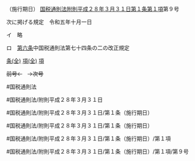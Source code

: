 （施行期日）
[国税通則法附則平成２８年３月３１日第１条第１項](国税通則法＿＿＿＿附則平成２８年３月３１日第１条第１項)第９号

次に掲げる規定　令和五年十月一日

イ　略

ロ　[第六条](国税通則法＿＿＿＿附則平成２８年３月３１日第６条第１項)中国税通則法第七十四条の二の改正規定

[条(全)](国税通則法＿＿＿＿附則平成２８年３月３１日第１条_.md)    [項(全)](国税通則法＿＿＿＿附則平成２８年３月３１日第１条第１項_.md)    [項](国税通則法＿＿＿＿附則平成２８年３月３１日第１条第１項.md)

~~前号←~~　~~→次号~~

#国税通則法

#国税通則法/附則平成２８年３月３１日

#国税通則法/附則平成２８年３月３１日/第１条（施行期日）

#国税通則法/附則平成２８年３月３１日/第１条（施行期日）

#国税通則法/附則平成２８年３月３１日/第１条（施行期日）/第１項

#国税通則法/附則平成２８年３月３１日/第１条（施行期日）/第１項/第９号

